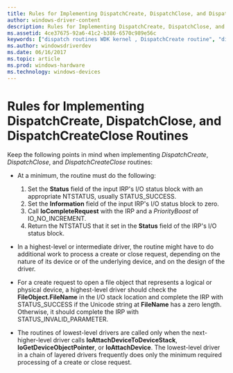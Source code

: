 ```yaml
---
title: Rules for Implementing DispatchCreate, DispatchClose, and DispatchCreateClose Routines
author: windows-driver-content
description: Rules for Implementing DispatchCreate, DispatchClose, and DispatchCreateClose Routines
ms.assetid: 4ce37675-92a6-41c2-b386-6570c989e56c
keywords: ["dispatch routines WDK kernel , DispatchCreate routine", "dispatch routines WDK kernel , DispatchClose routine", "dispatch routines WDK kernel , DispatchCreateClose routine", "DispatchCreateClose routine", "DispatchClose routine", "DispatchCreate routine", "IRP_MJ_CREATE I/O function code", "IRP_MJ_CLOSE I/O function code", "create dispatch routines WDK kernel", "close dispatch routines WDK kernel"]
ms.author: windowsdriverdev
ms.date: 06/16/2017
ms.topic: article
ms.prod: windows-hardware
ms.technology: windows-devices
---
```


# Rules for Implementing DispatchCreate, DispatchClose, and DispatchCreateClose Routines





Keep the following points in mind when implementing *DispatchCreate*, *DispatchClose*, and *DispatchCreateClose* routines:

-   At a minimum, the routine must do the following:
    1.  Set the **Status** field of the input IRP's I/O status block with an appropriate NTSTATUS, usually STATUS\_SUCCESS.
    2.  Set the **Information** field of the input IRP's I/O status block to zero.
    3.  Call **IoCompleteRequest** with the IRP and a *PriorityBoost* of IO\_NO\_INCREMENT.
    4.  Return the NTSTATUS that it set in the **Status** field of the IRP's I/O status block.
-   In a highest-level or intermediate driver, the routine might have to do additional work to process a create or close request, depending on the nature of its device or of the underlying device, and on the design of the driver.

-   For a create request to open a file object that represents a logical or physical device, a highest-level driver should check the **FileObject.FileName** in the I/O stack location and complete the IRP with STATUS\_SUCCESS if the Unicode string at **FileName** has a zero length. Otherwise, it should complete the IRP with STATUS\_INVALID\_PARAMETER.

-   The routines of lowest-level drivers are called only when the next-higher-level driver calls **IoAttachDeviceToDeviceStack**, **IoGetDeviceObjectPointer**, or **IoAttachDevice**. The lowest-level driver in a chain of layered drivers frequently does only the minimum required processing of a create or close request.

 

 




